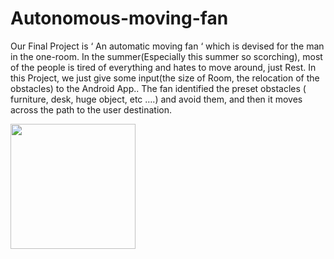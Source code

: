 # Autonomous-moving-fan
Our Final Project is ‘ An automatic moving fan ‘ which is devised for the man in the one-room. In the summer(Especially this summer so scorching), most of the people is tired of everything and hates to move around, just Rest. In this Project, we just give some input(the size of Room, the relocation of the obstacles) to the Android App.. The fan identified the preset obstacles ( furniture, desk, huge object, etc ….) and avoid them, and then it moves across the path to the user destination.

<div>
  <img width = "200" src = "https://user-images.githubusercontent.com/31812857/44588913-fe49b380-a7f1-11e8-8563-925ef862aea9.png">
 </div>

